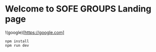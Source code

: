 # Welcome to SOFE GROUPS Landing page

!(google)[https://google.com]

```
npm install
npm run dev
```
